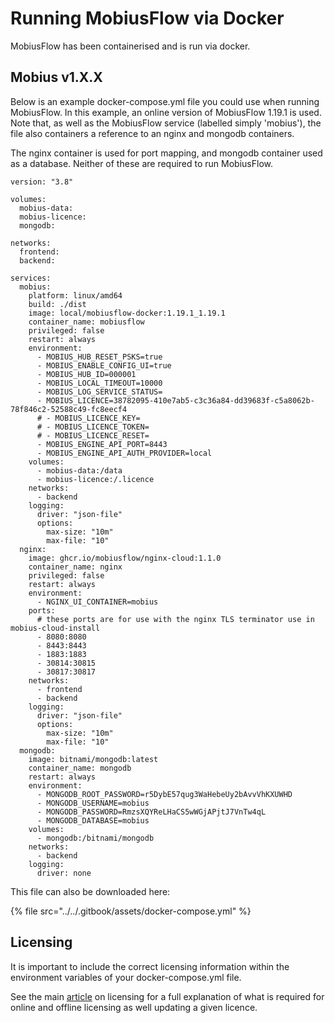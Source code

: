 # Running MobiusFlow via Docker

MobiusFlow has been containerised and is run via docker.&#x20;

## Mobius v1.X.X

Below is an example docker-compose.yml file you could use when running MobiusFlow. In this example, an online version of MobiusFlow 1.19.1 is used. Note that, as well as the MobiusFlow service (labelled simply 'mobius'), the file also containers a reference to an nginx and mongodb containers.

The nginx container is used for port mapping, and mongodb container used as a database. Neither of these are required to run MobiusFlow.

```
version: "3.8"

volumes:
  mobius-data:
  mobius-licence:
  mongodb:

networks:
  frontend:
  backend:

services:
  mobius:
    platform: linux/amd64
    build: ./dist
    image: local/mobiusflow-docker:1.19.1_1.19.1
    container_name: mobiusflow
    privileged: false
    restart: always
    environment:
      - MOBIUS_HUB_RESET_PSKS=true
      - MOBIUS_ENABLE_CONFIG_UI=true
      - MOBIUS_HUB_ID=000001
      - MOBIUS_LOCAL_TIMEOUT=10000
      - MOBIUS_LOG_SERVICE_STATUS=
      - MOBIUS_LICENCE=38782095-410e7ab5-c3c36a84-dd39683f-c5a8062b-78f846c2-52588c49-fc8eecf4
      # - MOBIUS_LICENCE_KEY=
      # - MOBIUS_LICENCE_TOKEN=
      # - MOBIUS_LICENCE_RESET=
      - MOBIUS_ENGINE_API_PORT=8443
      - MOBIUS_ENGINE_API_AUTH_PROVIDER=local
    volumes:
      - mobius-data:/data
      - mobius-licence:/.licence
    networks:
      - backend
    logging:
      driver: "json-file"
      options:
        max-size: "10m"
        max-file: "10"
  nginx:
    image: ghcr.io/mobiusflow/nginx-cloud:1.1.0
    container_name: nginx
    privileged: false
    restart: always
    environment:
      - NGINX_UI_CONTAINER=mobius
    ports:
      # these ports are for use with the nginx TLS terminator use in mobius-cloud-install
      - 8080:8080
      - 8443:8443
      - 1883:1883
      - 30814:30815
      - 30817:30817
    networks:
      - frontend
      - backend
    logging:
      driver: "json-file"
      options:
        max-size: "10m"
        max-file: "10"
  mongodb:
    image: bitnami/mongodb:latest
    container_name: mongodb
    restart: always
    environment:
      - MONGODB_ROOT_PASSWORD=r5DybE57qug3WaHebeUy2bAvvVhKXUWHD
      - MONGODB_USERNAME=mobius
      - MONGODB_PASSWORD=RmzsXQYReLHaCS5wWGjAPjtJ7VnTw4qL
      - MONGODB_DATABASE=mobius
    volumes:
      - mongodb:/bitnami/mongodb
    networks:
      - backend
    logging:
      driver: none
```

This file can also be downloaded here:

{% file src="../../.gitbook/assets/docker-compose.yml" %}

## Licensing

It is important to include the correct licensing information within the environment variables of your docker-compose.yml file.

See the main [article](../../technical-docs/licensing-v1.19.1-and-later.md) on licensing for a full explanation of what is required for online and offline licensing as well updating a given licence.
